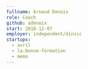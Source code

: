 ```yaml
---
fullname: Arnaud Denoix
role: Coach
github: adenoix
start: 2018-12-07
employer: independent/dinsic
startups:
  - avril
  - la-bonne-formation
  - memo
---
```

